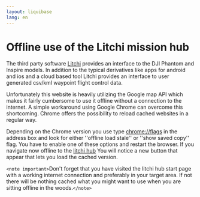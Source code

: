 ```yaml
---
layout: liquibase
lang: en
---
```

# Offline use of the Litchi mission hub

The third party software [Litchi](https///flylitchi.com/) provides an interface to the DJI Phantom and Inspire models. In addition to the typical derivatives like apps for android and ios and a cloud based tool Litchi provides an interface to user generated csv/kml waypoint flight control data.

Unfortunately this website is heavily utilizing the Google map API which makes it fairly cumbersome to use it offline without a connection to the internet. A simple workaround using Google Chrome can overcome this shortcoming. Chrome offers the possibility to reload cached websites in a regular way.

Depending on the Chrome version you use type [chrome://flags](chrome///flags) in the address box and look for either ''offline load stale'' or ''show saved copy'' flag. You have to enable one of these options and restart the browser. If you navigate now offline to the [litchi hub](https///flylitchi.com/hub) You will notice a new button that appear that lets you load the cached version.

`<note important>`Don't forget that you have visited the litchi hub start page with a working internet connection and preferably in your target area. If not there will be nothing cached what you might want to use when you are sitting offline in the woods.`</note>`


